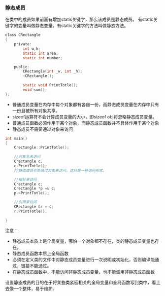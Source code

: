 ### 静态成员
在类中的成员如果前面有增加statis关键字，那么该成员是静态成员。
有static关键字的变量叫做静态变量，有static关键字的方法叫做静态方法。
```c
class CRectangle
{
    private:
        int w,h;
        static int area;
        static int number;

    public:
        CRectangle(int _w, int _h);
        ~CRectangle();
        
        static void PrintTotle();
        void sum();
};
```

- 普通成员变量在内存中每个对象都有各自一份，而静态成员变量在内存中只有一份且被所有对象共享。
- sizeof运算符不会计算成员变量的大小，即sizeof obj将忽略静态成员变量。
- 普通成员函数必须作用于某个对象，而静态成员函数并不具体作用于某个对象
- 静态成员不需要通过对象来访问
```c
int main()
{
    Crectangle::PrintTotle();
    
    //对象名来访问
    Crectangle c;
    c.PrintTotle();
    //静态成员也能通过对象来访问，这只是一种访问形式。

    //指针来访问
    Crectangle c;
    Crectangle *p =& c;
    p->PrintTotle();

    //引用来访问
    CRectangle &r = c;
    r.PrintTotle();
    
}
```

注意：
- 静态成员本质上是全局变量，哪怕一个对象都不存在，类的静态成员变量也存在。
- 静态成员函数本质上全局函数
- 必须在定义类的文件中对静态成员变量进行一次说明或初始化，否则编译能通过，链接不能通过。
- 在静态成员函数中，不能访问非静态成员变量，也不能调用非静态成员函数


设置静态成员的目的在于将某些类紧密相关的全局变量和全局函数写到类中，看上去像一个整体，易于维护。




